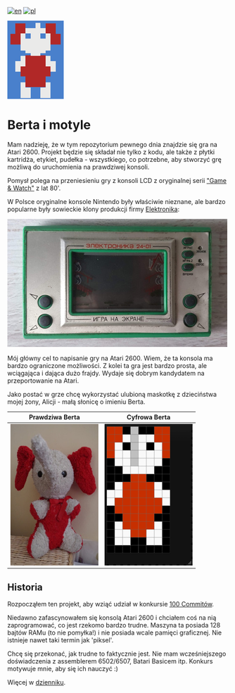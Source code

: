 [![en](https://img.shields.io/badge/lang-en-red.svg)](./README.md)
[![pl](https://img.shields.io/badge/lang-pl-green.svg)](./README.pl.md)

![Logo](./static/logo.png)

# Berta i motyle

Mam nadzieję, że w tym repozytorium pewnego dnia znajdzie się gra na Atari 2600.
Projekt będzie się składał nie tylko z kodu, ale także z płytki kartridża, etykiet, pudełka - wszystkiego, co potrzebne, aby stworzyć grę możliwą do uruchomienia na prawdziwej konsoli.

Pomysł polega na przeniesieniu gry z konsoli LCD z oryginalnej serii ["Game & Watch"](https://nintendo.fandom.com/wiki/Egg) z lat 80'.

W Polsce oryginalne konsole Nintendo były właściwie nieznane, ale bardzo popularne były sowieckie klony produkcji firmy [Elektronika](https://en.wikipedia.org/wiki/Elektronika):

![Elektronika game](./static/elektronika.jpg)

Mój główny cel to napisanie gry na Atari 2600. Wiem, że ta konsola ma bardzo ograniczone możliwości. Z kolei ta gra jest bardzo prosta, ale wciągająca i dająca dużo frajdy. Wydaje się dobrym kandydatem na przeportowanie na Atari.

Jako postać w grze chcę wykorzystać ulubioną maskotkę z dzieciństwa mojej żony, Alicji - małą słonicę o imieniu Berta.

| Prawdziwa Berta | Cyfrowa Berta |
|----------------|---------------|
|![Original Berta](./static/berta_orig.jpg)|![Digital Berta](./static/berta_digital.png)|

## Historia

Rozpocząłem ten projekt, aby wziąć udział w konkursie [100 Commitów](https://100commitow.pl/).

Niedawno zafascynowałem się konsolą Atari 2600 i chciałem coś na nią zaprogramować, co jest rzekomo bardzo trudne. Maszyna ta posiada 128 bajtów RAMu (to nie pomyłka!) i nie posiada wcale pamięci graficznej. Nie istnieje nawet taki termin jak 'piksel'.

Chcę się przekonać, jak trudne to faktycznie jest. Nie mam wcześniejszego doświadczenia z assemblerem 6502/6507, Batari Basicem itp. Konkurs motywuje mnie, aby się ich nauczyć :)

Więcej w [dzienniku](./DIARY.pl.md).

